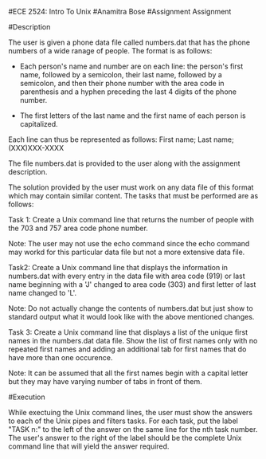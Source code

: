#ECE 2524: Intro To Unix
#Anamitra Bose
#Assignment Assignment


#Description

The user is given a phone data file called numbers.dat that has the phone numbers of a wide ranage of people. The format is as follows:

- Each person's name and number are on each line: the person's first name, followed by a semicolon, their last name, followed by a semicolon, and then their phone number with the area code in parenthesis and a hyphen preceding the last 4 digits of the phone number.

- The first letters of the last name and the first name of each person is capitalized.

Each line can thus be represented as follows:
First name; Last name; (XXX)XXX-XXXX

The file numbers.dat is provided to the user along with the assignment description.

The solution provided by the user must work on any data file of this format which may contain similar content. The tasks that must be performed are as follows:

Task 1:
Create a Unix command line that returns the number of people with the 703 and 757 area code phone number. 

Note: The user may not use the echo command since the echo command may workd for this particular data file but not a more extensive data file. 

Task2:
Create a Unix command line that displays the information in numbers.dat with every entry in the data file with area code (919) or last name beginning with a 'J' changed to area code (303) and first letter of last name changed to 'L'.

Note: Do not actually change the contents of numbers.dat but just show to standard output what it would look like with the above mentioned changes.

Task 3:
Create a Unix command line that displays a list of the unique first names in the numbers.dat data file. Show the list of first names only with no repeated first names and adding an additional tab for first names that do have more than one occurence. 

Note: It can be assumed that all the first names begin with a capital letter but they may have varying number of tabs in front of them.

#Execution

While exectuing the Unix command lines, the user must show the answers to each of the Unix pipes and filters tasks. For each task, put the label "TASK n:" to the left of the answer on the same line for the nth task number. The user's answer to the right of the label should be the complete Unix command line that will yield the answer required.

